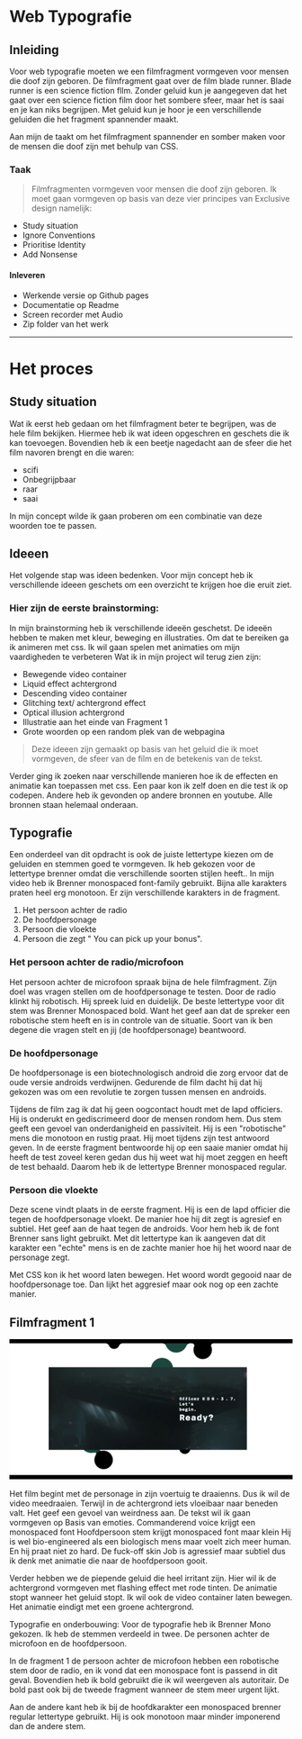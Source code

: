 # Web Typografie
## Inleiding
Voor web typografie moeten we een filmfragment vormgeven voor mensen die doof zijn geboren. De filmfragment gaat over de film blade runner. Blade runner is een science fiction fllm. Zonder geluid kun je aangegeven dat het gaat over een science fiction film door het  sombere sfeer, maar het is saai en je kan niks begrijpen.  Met geluid kun je  hoor je een verschillende geluiden die het fragment spannender maakt. 

Aan mijn de taakt om het filmfragment spannender en somber maken voor de mensen die doof zijn met behulp van CSS. 

### Taak
>Filmfragmenten vormgeven voor  mensen die doof zijn geboren.
Ik moet gaan vormgeven op basis van deze vier principes  van Exclusive design namelijk:

-  Study situation 
- Ignore Conventions
- Prioritise Identity
- Add Nonsense 

#### Inleveren
- Werkende versie op Github pages
- Documentatie op Readme
- Screen recorder met Audio
- Zip folder van het werk 

---
# Het proces
## Study situation
Wat ik eerst heb gedaan om het filmfragment beter te begrijpen, was de hele film bekijken. Hiermee heb ik wat ideen opgeschren en geschets die ik kan toevoegen. Bovendien heb ik een beetje nagedacht aan de sfeer die het film navoren brengt en die waren:
- scifi
- Onbegrijpbaar
- raar 
- saai 

In mijn concept wilde ik gaan proberen om een combinatie van deze woorden toe te passen.

## Ideeen
Het volgende stap was ideen bedenken. Voor mijn concept heb ik verschillende ideeen geschets om een overzicht te krijgen hoe die eruit ziet. 

### Hier zijn de eerste brainstorming:
In mijn brainstorming heb ik verschillende ideeën geschetst. De ideeën hebben te maken met kleur, beweging en  illustraties. Om dat te bereiken ga ik animeren met css. Ik wil gaan spelen met animaties om mijn vaardigheden te verbeteren
Wat ik in mijn project wil terug zien zijn:
- Bewegende video container
- Liquid effect achtergrond
- Descending video container
- Glitching text/ achtergrond effect
- Optical illusion achtergrond
- Illustratie aan het einde van Fragment 1 
- Grote woorden op een random plek van de webpagina

> Deze ideeen zijn gemaakt op basis van het geluid die ik moet vormgeven, de sfeer van de film en de betekenis van de tekst. 

Verder ging ik zoeken naar verschillende manieren hoe ik de effecten en animatie kan toepassen met css. 
Een paar kon ik zelf doen en die test ik op codepen. Andere heb ik gevonden op andere bronnen en youtube.  Alle bronnen staan helemaal onderaan. 

## Typografie
Een onderdeel van dit opdracht is ook de juiste lettertype kiezen om de geluiden en stemmen goed  te vormgeven. Ik heb gekozen voor de lettertype brenner omdat die verschillende soorten stijlen heeft.. In mijn video heb ik Brenner monospaced font-family gebruikt. Bijna alle karakters praten heel erg monotoon. Er zijn verschillende karakters in de fragment. 

1. Het persoon achter de radio
2. De hoofdpersonage 
3. Persoon die vloekte
4. Persoon die zegt " You can pick up your bonus".

### Het persoon achter de radio/microfoon
Het persoon achter de microfoon spraak bijna de hele filmfragment. Zijn doel was vragen stellen om de hoofdpersonage te testen.  Door de radio klinkt hij robotisch. Hij spreek luid en duidelijk. De beste lettertype voor dit stem was Brenner Monospaced bold. Want het geef aan dat de spreker een robotische stem heeft en is in controle van de situatie. Soort van ik ben degene die vragen stelt en jij (de hoofdpersonage) beantwoord. 

### De hoofdpersonage 
De hoofdpersonage is een biotechnologisch android die zorg ervoor dat de oude versie androids verdwijnen. Gedurende de film dacht hij dat hij gekozen was om een revolutie te zorgen tussen mensen en androids. 

Tijdens de film zag ik dat hij geen oogcontact houdt met de lapd officiers. Hij is onderukt en gediscrimeerd door de mensen rondom hem. Dus stem geeft een gevoel van onderdanigheid en passiviteit. Hij is een "robotische" mens die monotoon en rustig praat. Hij moet tijdens zijn test antwoord geven.  In de eerste fragment   bentwoorde  hij op een saaie manier omdat hij heeft de test zoveel keren gedan dus hij weet wat hij moet zeggen en heeft de test behaald. Daarom heb ik de lettertype Brenner monospaced regular.


### Persoon die vloekte
Deze scene vindt plaats in de eerste fragment. Hij is een de lapd officier die tegen de hoofdpersonage vloekt. De manier hoe hij dit zegt is agresief en subtiel. Het geef aan de haat tegen de androids. Voor hem heb ik de font Brenner sans light gebruikt. Met dit lettertype kan ik aangeven dat dit karakter een "echte" mens is en de zachte manier hoe hij het woord naar de personage zegt.

Met CSS kon ik het  woord laten bewegen. Het woord wordt gegooid naar de hoofdpersonage toe. Dan lijkt het aggresief maar ook nog op een zachte manier.

## Filmfragment 1
<img src="images/liquid-v2.png">

Het film begint met de  personage in zijn voertuig te draaienns. Dus ik wil de video meedraaien. Terwijl in de achtergrond iets vloeibaar naar beneden valt. Het geef een gevoel van weirdness aan. De tekst wil ik gaan vormgeven op Basis van emoties. 
Commanderend voice krijgt een monospaced font
Hoofdpersoon stem krijgt monospaced font maar klein
Hij is wel bio-engineered als een biologisch mens maar voelt zich meer human. En hij praat niet zo hard.
De fuck-off skin Job is agressief maar subtiel dus ik denk met animatie die naar de hoofdpersoon gooit.

Verder hebben we de piepende geluid die heel irritant zijn. Hier wil ik de achtergrond vormgeven met flashing effect met rode tinten. De animatie stopt wanneer het geluid stopt. Ik wil ook de video container laten bewegen. Het animatie eindigt met een groene achtergrond.


Typografie en onderbouwing:
Voor de typografie heb ik Brenner Mono gekozen. Ik heb de stemmen verdeeld in twee. De personen achter de microfoon en de hoofdpersoon. 

In de fragment 1 de persoon achter de microfoon hebben een robotische stem door de radio, en ik vond dat een monospace font is passend in dit geval. Bovendien heb ik bold gebruikt die ik wil weergeven als autoritair. De bold past ook bij de tweede fragment wanneer de stem meer urgent lijkt. 

Aan de andere kant heb ik bij de hoofdkarakter een monospaced brenner regular lettertype gebruikt. Hij is ook monotoon maar minder imponerend dan de andere stem.


